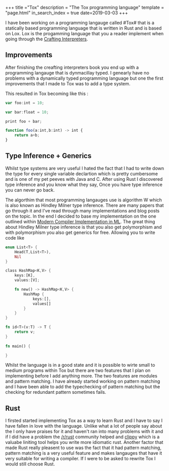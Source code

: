 +++
title ="Tox"
description = "The Tox programming language"
template = "page.html"
in_search_index = true
date=2019-03-03
+++

I have been working on a programming langauge called #Tox# that is a statically based programming language that is  written in Rust and is based on Lox. Lox is the progamming language that you a reader implement when going through the [Crafting Interpreters](http://www.craftinginterpreters.com/contents.html). 

## Improvements

After finishing the creafting interpreters book you end up with a programming langauge that is dynmacillay typed. I genearly have no problems with a dynamically typed programming language but one the first improvements that I made to Tox was to add a type system.


This resulted in Tox becoming like this :

```typescript
var foo:int = 10;

var bar:float = 10;

print foo + bar;

function foo(a:int,b:int) -> int {
    return a+b;
}
```

## Type Inference + Generics

Whilst type systems are very useful I hated the fact that I had to write down the type for every single variable declartion which is pretty cumbersome and is one of my pet peeves with Java and C. After using Rust I discovered type inference and you know what they say, Once you have type inference you can never go back.

The algorthim that most programming langauges use is algorithm W which is also known as Hindley Milner type inference. There are many papers that go through it and I've read through many implementations and blog posts on the topic. In the end  I decided to base my implementation on the one outlined within [Modern Compiler Implementation in ML](https://www.amazon.co.uk/Modern-Compiler-Implementation-Andrew-Appel-ebook/dp/B00D2WQAE8/ref=sr_1_1?s=books&ie=UTF8&qid=1551619462&sr=1-1&keywords=Modern+Compiler+Implementation+in++ml). The great thing about 
Hindley Milner type inference is that you also get polymorphism and with polymorphism you also get generics for free. Allowing you to write code like 

```rust
enum List<T> {
    Head(T,List<T>),
    Nil
}

class HashMap<K,V> {
    keys:[K],
    values:[V];

    fn new() -> HashMap<K,V> {
        HashMap {
            keys:[],
            values[]
        }
    }
}

fn id<T>(v:T) -> T {
    return v;
}
  
fn main() {

}
```

Whilst the language is in a good state and it is possible to wirte small to medium programs within Tox but there are two features that I plan on implementing before I add anything more.  The two features are modules and pattern matching. I have already started working on pattern matching and I have been able to add the typechecking of pattern matching but the checking for redundant pattern sometimes fails. 

## Rust

I firsted started implementing Tox as a way to learn Rust and I have to say I have fallen in love with the language. Unlike what a lot of people say about the I only have praises for it and haven't ran into many problems with it and if I did have a problem the [/r/rust](https://www.reddit.com/r/rust/) community helped and [clippy](https://github.com/rust-lang/rust-clippy) which is a valuabe liniting tool helps you write more idiomatic rust. Another factor that made Rust really pleasent to use was the fact that it had pattern matching, pattern matching is a very useful feature and makes langauges that have it very suitable for writing a compiler. If I were to be asked to rewrite Tox I would still choose Rust.